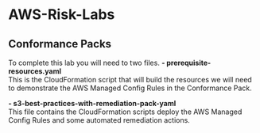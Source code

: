 # AWS-Risk-Labs
## Conformance Packs

To complete this lab you will need to two files.
**- prerequisite-resources.yaml**  
This is the CloudFormation script that will build the resources we will need to demonstrate the AWS Managed Config Rules in the Conformance Pack.  

**- s3-best-practices-with-remediation-pack-yaml**  
This file contains the CloudFormation scripts deploy the AWS Managed Config Rules and some automated remediation actions.  
